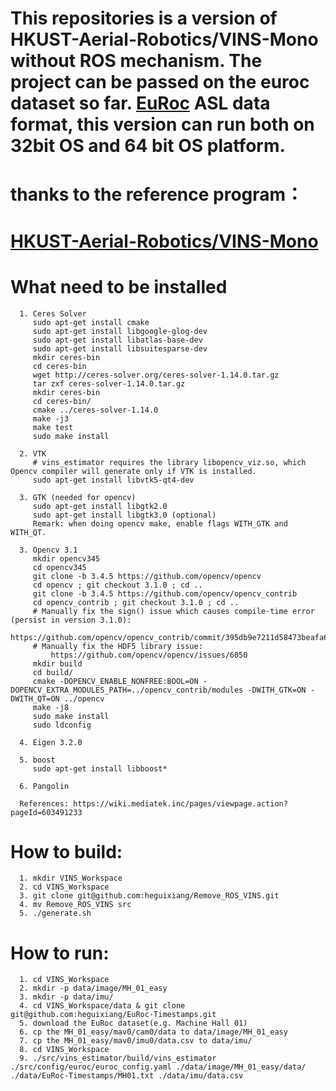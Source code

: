 # This  repositories is a version of HKUST-Aerial-Robotics/VINS-Mono without ROS mechanism. The project can be passed on the euroc dataset so far. [EuRoc](http://projects.asl.ethz.ch/datasets/doku.php?id=kmavvisualinertialdatasets) ASL data format, this version can run both on 32bit OS and 64 bit OS platform.

# thanks to the reference program： 
# [HKUST-Aerial-Robotics/VINS-Mono](https://github.com/HKUST-Aerial-Robotics/VINS-Mono)
# What need to be installed
```
  1. Ceres Solver
     sudo apt-get install cmake
     sudo apt-get install libgoogle-glog-dev
     sudo apt-get install libatlas-base-dev
     sudo apt-get install libsuitesparse-dev
     mkdir ceres-bin
     cd ceres-bin
     wget http://ceres-solver.org/ceres-solver-1.14.0.tar.gz
     tar zxf ceres-solver-1.14.0.tar.gz
     mkdir ceres-bin
     cd ceres-bin/
     cmake ../ceres-solver-1.14.0
     make -j3
     make test
     sudo make install

  2. VTK
     # vins_estimator requires the library libopencv_viz.so, which Opencv compiler will generate only if VTK is installed. 
     sudo apt-get install libvtk5-qt4-dev

  3. GTK (needed for opencv)
     sudo apt-get install libgtk2.0
     sudo apt-get install libgtk3.0 (optional)
     Remark: when doing opencv make, enable flags WITH_GTK and WITH_QT.

  3. Opencv 3.1
     mkdir opencv345
     cd opencv345
     git clone -b 3.4.5 https://github.com/opencv/opencv
     cd opencv ; git checkout 3.1.0 ; cd ..
     git clone -b 3.4.5 https://github.com/opencv/opencv_contrib
     cd opencv_contrib ; git checkout 3.1.0 ; cd ..
     # Manually fix the sign() issue which causes compile-time error (persist in version 3.1.0):     
         https://github.com/opencv/opencv_contrib/commit/395db9e7211d58473beafa6a9643d3cd49ad4eb4
     # Manually fix the HDF5 library issue:
         https://github.com/opencv/opencv/issues/6050
     mkdir build
     cd build/
     cmake -DOPENCV_ENABLE_NONFREE:BOOL=ON -DOPENCV_EXTRA_MODULES_PATH=../opencv_contrib/modules -DWITH_GTK=ON -DWITH_QT=ON ../opencv
     make -j8
     sudo make install
     sudo ldconfig
  
  4. Eigen 3.2.0
  
  5. boost
     sudo apt-get install libboost*
     
  6. Pangolin
  
  References: https://wiki.mediatek.inc/pages/viewpage.action?pageId=603491233
```

# How to build:
```
  1. mkdir VINS_Workspace
  2. cd VINS_Workspace
  3. git clone git@github.com:heguixiang/Remove_ROS_VINS.git
  4. mv Remove_ROS_VINS src
  5. ./generate.sh
``` 
# How to run:
```
  1. cd VINS_Workspace
  2. mkdir -p data/image/MH_01_easy
  3. mkdir -p data/imu/
  4. cd VINS_Workspace/data & git clone git@github.com:heguixiang/EuRoc-Timestamps.git
  5. download the EuRoc dataset(e.g. Machine Hall 01)
  6. cp the MH_01_easy/mav0/cam0/data to data/image/MH_01_easy
  7. cp the MH_01_easy/mav0/imu0/data.csv to data/imu/
  8. cd VINS_Workspace
  9. ./src/vins_estimator/build/vins_estimator ./src/config/euroc/euroc_config.yaml ./data/image/MH_01_easy/data/ ./data/EuRoc-Timestamps/MH01.txt ./data/imu/data.csv
```  
